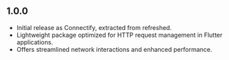 ## 1.0.0

- Initial release as Connectify, extracted from refreshed.
- Lightweight package optimized for HTTP request management in Flutter applications.
- Offers streamlined network interactions and enhanced performance.
